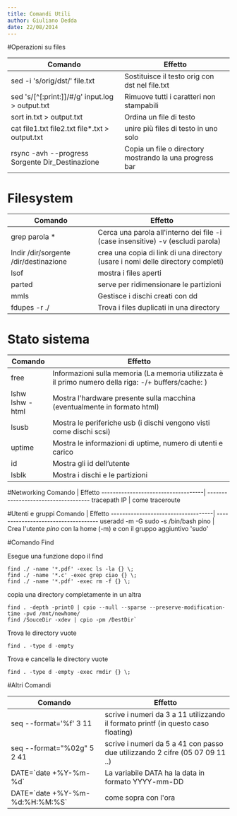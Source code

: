 ```yaml
---
title: Comandi Utili
author: Giuliano Dedda 
date: 22/08/2014
---
```


#Operazioni su files

Comando                                               	| Effetto
--------------------------------------------------------| --------------------------------------------------------
sed -i 's/orig/dst/' file.txt 			                | Sostituisce il testo orig con dst nel file.txt
sed 's/[^[:print:]]/#/g' input.log > output.txt 		| Rimuove tutti i caratteri non stampabili 
sort in.txt > output.txt                       			| Ordina un file di testo
cat file1.txt file2.txt file\*.txt > output.txt  		| unire più files di testo in uno solo
rsync -avh --progress Sorgente  Dir_Destinazione        | Copia un file o directory mostrando  la una progress bar


# Filesystem

Comando                                               	| Effetto
--------------------------------------------------------| --------------------------------------------------------
grep parola *									  		| Cerca una parola all'interno dei file -i (case insensitive) -v (escludi parola)
lndir /dir/sorgente /dir/destinazione			  		| crea una copia di link di una directory (usare i nomi delle directory completi)
lsof											  		| mostra i files aperti
parted											  		| serve per ridimensionare le partizioni
mmls												  	| Gestisce i dischi creati con dd
fdupes -r ./										  	| Trova i files duplicati in una directory

# Stato sistema
Comando                             | Effetto
------------------------------------| ------------------------------------
free								| Informazioni sulla memoria (La memoria utilizzata è il primo numero della riga: -/+ buffers/cache: )
lshw <br> lshw -html 				| Mostra l'hardware presente sulla macchina (eventualmente in formato html)
lsusb								| Mostra le periferiche usb (i dischi vengono visti come dischi scsi)
uptime								| Mostra le informazioni di uptime, numero di utenti e carico
id									| Mostra gli id dell’utente
lsblk								| Mostra i dischi e le partizioni


#Networking
Comando                             | Effetto
------------------------------------| ------------------------------------
tracepath IP                        | come traceroute

#Utenti e gruppi
Comando                             | Effetto
------------------------------------| ------------------------------------
useradd -m -G sudo -s /bin/bash pino   | Crea l'utente _pino_ con la home (-m) e con il gruppo aggiuntivo 'sudo'

#Comando Find

Esegue una funzione dopo il find   

    find ./ -name '*.pdf' -exec ls -la {} \;     
    find ./ -name '*.c' -exec grep ciao {} \;
    find ./ -name '*.pdf' -exec rm -f {} \;

copia una directory completamente in un altra   

    find . -depth -print0 | cpio --null --sparse --preserve-modification-time -pvd /mnt/newhome/
    find /SouceDir -xdev | cpio -pm /DestDir`  

Trova le directory vuote   

    find . -type d -empty

Trova e cancella le directory vuote   

    find . -type d -empty -exec rmdir {} \;
    
#Altri Comandi

Comando                             | Effetto
------------------------------------| ------------------------------------
seq --format='%f' 3 11				| scrive i numeri da 3 a 11 utilizzando il formato printf (in questo caso floating)
seq --format="%02g" 5 2 41          | scrive i numeri da 5 a 41 con passo due utilizzando 2 cifre (05 07 09 11 ..)
DATE=\`date +%Y-%m-%d\`             | La variabile DATA ha la data in formato YYYY-mm-DD
DATE=\`date +%Y-%m-%d:%H:%M:%S\`    | come sopra con l'ora
